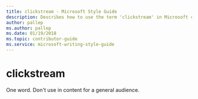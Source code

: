 ```yaml
---
title: clickstream - Microsoft Style Guide
description: Describes how to use the term 'clickstream' in Microsoft content and clarifies how to style it as one word rather than two.
author: pallep
ms.author: pallep
ms.date: 01/19/2018
ms.topic: contributor-guide
ms.service: microsoft-writing-style-guide
---
```


# clickstream

One word. Don't use in content for a general audience. 
